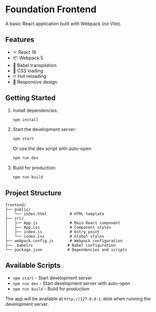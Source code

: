 # Foundation Frontend

A basic React application built with Webpack (no Vite).

## Features

- ⚛️ React 18
- 📦 Webpack 5
- 🔧 Babel transpilation
- 🎨 CSS loading
- 🔥 Hot reloading
- 📱 Responsive design

## Getting Started

1. Install dependencies:
   ```bash
   npm install
   ```

2. Start the development server:
   ```bash
   npm start
   ```
   
   Or use the dev script with auto-open:
   ```bash
   npm run dev
   ```

3. Build for production:
   ```bash
   npm run build
   ```

## Project Structure

```
frontend/
├── public/
│   └── index.html          # HTML template
├── src/
│   ├── App.js              # Main React component
│   ├── App.css             # Component styles
│   ├── index.js            # Entry point
│   └── index.css           # Global styles
├── webpack.config.js       # Webpack configuration
├── .babelrc               # Babel configuration
└── package.json           # Dependencies and scripts
```

## Available Scripts

- `npm start` - Start development server
- `npm run dev` - Start development server with auto-open
- `npm run build` - Build for production

The app will be available at `http://127.0.0.1:8080` when running the development server.
